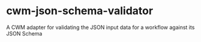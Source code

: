 # cwm-json-schema-validator
A CWM adapter for validating the JSON input data for a workflow against its JSON Schema
